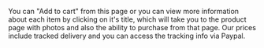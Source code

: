 You can "Add to cart" from this page or you can view more information about each item by clicking on it's title, which will take you to the product page with photos and also the ability to purchase from that page. Our prices include tracked delivery and you can access the tracking info via Paypal.